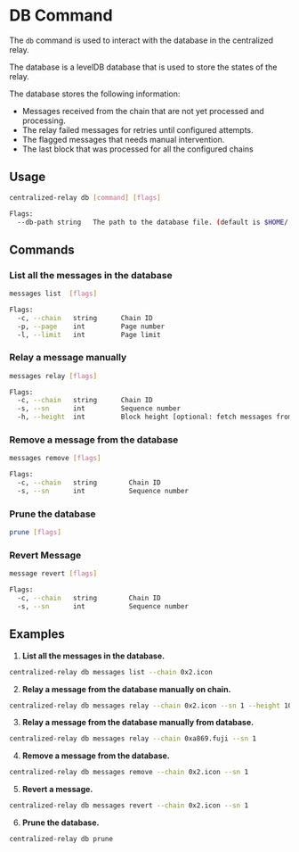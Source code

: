 # DB Command

The `db` command is used to interact with the database in the centralized relay.

The database is a levelDB database that is used to store the states of the relay.

The database stores the following information:

- Messages received from the chain that are not yet processed and processing.
- The relay failed messages for retries until configured attempts.
- The flagged messages that needs manual intervention.
- The last block that was processed for all the configured chains

## Usage

```bash
centralized-relay db [command] [flags]

Flags:
  --db-path string   The path to the database file. (default is $HOME/.centralized-relay/db)
```

## Commands

### List all the messages in the database

```bash
messages list  [flags]

Flags:
  -c, --chain   string      Chain ID
  -p, --page    int         Page number
  -l, --limit   int         Page limit
```

### Relay a message manually

```bash
messages relay [flags]

Flags:
  -c, --chain   string      Chain ID
  -s, --sn      int         Sequence number
  -h, --height  int         Block height [optional: fetch messages from chain]
```

### Remove a message from the database

```bash
messages remove [flags]

Flags:
  -c, --chain   string        Chain ID
  -s, --sn      int           Sequence number
```

### Prune the database

```bash
prune [flags]
```

### Revert Message

```bash
message revert [flags]

Flags:
  -c, --chain   string        Chain ID
  -s, --sn      int           Sequence number
```

## Examples

1. **List all the messages in the database.**

```bash
centralized-relay db messages list --chain 0x2.icon
```

2. **Relay a message from the database manually on chain.**

```bash
centralized-relay db messages relay --chain 0x2.icon --sn 1 --height 100
```

3. **Relay a message from the database manually from database.**

```bash
centralized-relay db messages relay --chain 0xa869.fuji --sn 1
```

4. **Remove a message from the database.**

```bash
centralized-relay db messages remove --chain 0x2.icon --sn 1
```

5. **Revert a message.**

```bash
centralized-relay db messages revert --chain 0x2.icon --sn 1
```

6. **Prune the database.**

```bash
centralized-relay db prune
```
